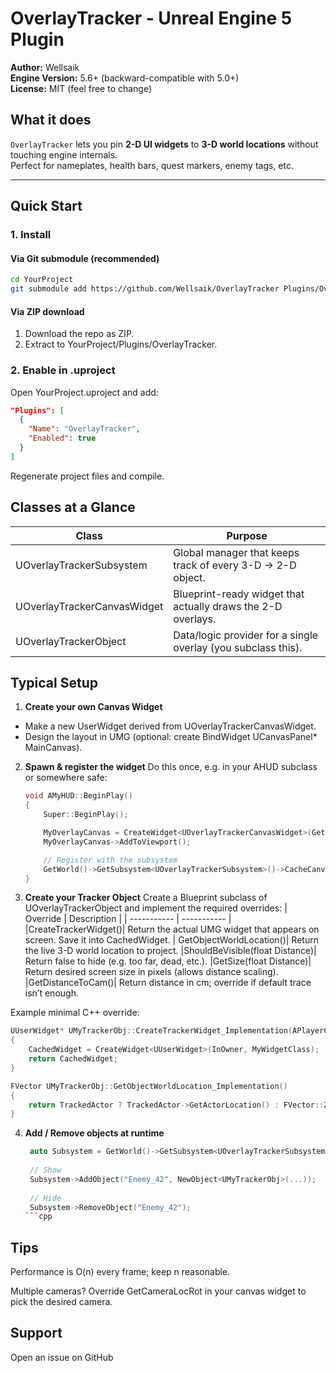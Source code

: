 # OverlayTracker ‑ Unreal Engine 5 Plugin

**Author:** Wellsaik  
**Engine Version:** 5.6+ (backward-compatible with 5.0+)  
**License:** MIT (feel free to change)

## What it does

`OverlayTracker` lets you pin **2-D UI widgets** to **3-D world locations** without touching engine internals.  
Perfect for nameplates, health bars, quest markers, enemy tags, etc.

---

## Quick Start

### 1. Install

#### Via Git submodule (recommended)

```bash
cd YourProject
git submodule add https://github.com/Wellsaik/OverlayTracker Plugins/OverlayTracker
```

#### Via ZIP download
1. Download the repo as ZIP.
2. Extract to YourProject/Plugins/OverlayTracker.

### 2. Enable in .uproject
Open YourProject.uproject and add:
```json
"Plugins": [
  {
    "Name": "OverlayTracker",
    "Enabled": true
  }
]
```
Regenerate project files and compile.

## Classes at a Glance

| Class | Purpose |
|-------| -------- |
| UOverlayTrackerSubsystem        |	Global manager that keeps track of every 3-D → 2-D object.
| UOverlayTrackerCanvasWidget     |	Blueprint-ready widget that actually draws the 2-D overlays.
| UOverlayTrackerObject           | Data/logic provider for a single overlay (you subclass this).

## Typical Setup
1. **Create your own Canvas Widget**
  - Make a new UserWidget derived from UOverlayTrackerCanvasWidget.
  - Design the layout in UMG (optional: create BindWidget UCanvasPanel* MainCanvas).
2. **Spawn & register the widget**
    Do this once, e.g. in your AHUD subclass or somewhere safe:
    ```cpp
    void AMyHUD::BeginPlay()
    {
        Super::BeginPlay();
    
        MyOverlayCanvas = CreateWidget<UOverlayTrackerCanvasWidget>(GetOwningPlayerController(), MyCanvasWidgetClass);
        MyOverlayCanvas->AddToViewport();
    
        // Register with the subsystem
        GetWorld()->GetSubsystem<UOverlayTrackerSubsystem>()->CacheCanvasWidget(MyOverlayCanvas);
    }
    ```
3. **Create your Tracker Object**
   Create a Blueprint subclass of UOverlayTrackerObject and implement the required overrides:
   | Override |	Description |
   | ----------- |	----------- | 
   |CreateTrackerWidget()|	Return the actual UMG widget that appears on screen. Save it into CachedWidget.
   | GetObjectWorldLocation()|	Return the live 3-D world location to project.
   |ShouldBeVisible(float Distance)|	Return false to hide (e.g. too far, dead, etc.).
   |GetSize(float Distance)|	Return desired screen size in pixels (allows distance scaling).
   |GetDistanceToCam()|	Return distance in cm; override if default trace isn’t enough.

Example minimal C++ override:
```cpp
UUserWidget* UMyTrackerObj::CreateTrackerWidget_Implementation(APlayerController* InOwner)
{
    CachedWidget = CreateWidget<UUserWidget>(InOwner, MyWidgetClass);
    return CachedWidget;
}

FVector UMyTrackerObj::GetObjectWorldLocation_Implementation()
{
    return TrackedActor ? TrackedActor->GetActorLocation() : FVector::ZeroVector;
}
```

4. **Add / Remove objects at runtime**
   ```cpp
    auto Subsystem = GetWorld()->GetSubsystem<UOverlayTrackerSubsystem>();
    
    // Show
    Subsystem->AddObject("Enemy_42", NewObject<UMyTrackerObj>(...));
    
    // Hide
    Subsystem->RemoveObject("Enemy_42");
   ```cpp

## Tips
Performance is O(n) every frame; keep n reasonable.

Multiple cameras? Override GetCameraLocRot in your canvas widget to pick the desired camera.

## Support
Open an issue on GitHub
